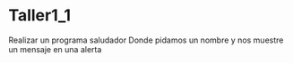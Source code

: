 # Taller1_1
Realizar un programa saludador Donde pidamos un nombre y nos muestre un mensaje en una alerta

